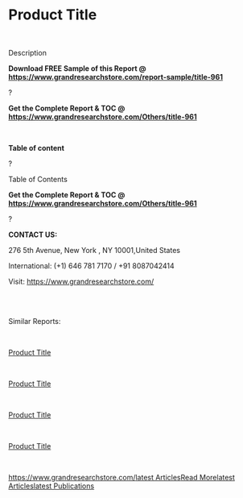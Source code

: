 <h1>Product Title</h1><br/><p>Description</p>
 
 
 
 <div><b>Download FREE Sample of this Report @ <a href="https://www.grandresearchstore.com/report-sample/title-961">https://www.grandresearchstore.com/report-sample/title-961</a></b></div>
 
 
 
 <p>? </p>
 
 
 
 <div><b>Get the Complete Report & TOC @ <a href="https://www.grandresearchstore.com/Others/title-961">https://www.grandresearchstore.com/Others/title-961</a></b></div>
 
 
 
 <p><br />
 
 <b>Table of content</b></p>
 
 
 
 <p>? </p>
 
 
 
 <p>Table of Contents</p>
 
 
 
 <div><b>Get the Complete Report & TOC @ <a href="https://www.grandresearchstore.com/Others/title-961">https://www.grandresearchstore.com/Others/title-961</a></b></div>
 
 
 
 <p>? </p>
 
 
 
 <p><b>CONTACT US:</b><br />
 
 276 5th Avenue, New York , NY 10001,United States<br />
 
 International: (+1) 646 781 7170 / +91 8087042414<br />
 
 Visit: <a href="https://www.grandresearchstore.com/">https://www.grandresearchstore.com/</a><br />
 
 <br />
 
 <br />
 
 Similar Reports:<br />
 
 <br />
 
 <a href="https://www.grandresearchstore.com/Others/title-741">Product Title</a><br />
 
 <br />
 
 <a href="https://www.grandresearchstore.com/Others/title-107">Product Title</a><br />
 
 <br />
 
 <a href="https://www.grandresearchstore.com/Others/title-975">Product Title</a><br />
 
 <br />
 
 <a href="https://www.grandresearchstore.com/Others/title-53">Product Title</a><br />
 
 <br />
 
 <a href="https://gyeongbokgung.com">https://www.grandresearchstore.com/</a><a href="https://hallyeomaritime.com">latest Articles</a><a href="https://jingwansa.com">Read More</a><a href="https://nguoiviet.jp/">latest Articles</a><a href="https://www.intelmarketresearch.com/">latest Publications</a></p>